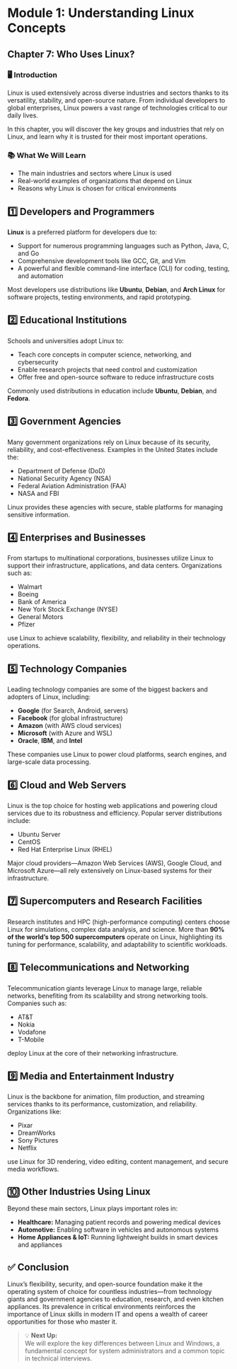 # Module 1: Understanding Linux Concepts

## Chapter 7: Who Uses Linux?

### 🖥️ Introduction

Linux is used extensively across diverse industries and sectors thanks to its versatility, stability, and open-source nature. From individual developers to global enterprises, Linux powers a vast range of technologies critical to our daily lives.

In this chapter, you will discover the key groups and industries that rely on Linux, and learn why it is trusted for their most important operations.

### 📚 What We Will Learn

- The main industries and sectors where Linux is used
- Real-world examples of organizations that depend on Linux
- Reasons why Linux is chosen for critical environments

## 1️⃣ Developers and Programmers

**Linux** is a preferred platform for developers due to:

- Support for numerous programming languages such as Python, Java, C, and Go
- Comprehensive development tools like GCC, Git, and Vim
- A powerful and flexible command-line interface (CLI) for coding, testing, and automation

Most developers use distributions like **Ubuntu**, **Debian**, and **Arch Linux** for software projects, testing environments, and rapid prototyping.

## 2️⃣ Educational Institutions

Schools and universities adopt Linux to:

- Teach core concepts in computer science, networking, and cybersecurity
- Enable research projects that need control and customization
- Offer free and open-source software to reduce infrastructure costs

Commonly used distributions in education include **Ubuntu**, **Debian**, and **Fedora**.

## 3️⃣ Government Agencies

Many government organizations rely on Linux because of its security, reliability, and cost-effectiveness. Examples in the United States include the:

- Department of Defense (DoD)
- National Security Agency (NSA)
- Federal Aviation Administration (FAA)
- NASA and FBI

Linux provides these agencies with secure, stable platforms for managing sensitive information.

## 4️⃣ Enterprises and Businesses

From startups to multinational corporations, businesses utilize Linux to support their infrastructure, applications, and data centers. Organizations such as:

- Walmart
- Boeing
- Bank of America
- New York Stock Exchange (NYSE)
- General Motors
- Pfizer

use Linux to achieve scalability, flexibility, and reliability in their technology operations.

## 5️⃣ Technology Companies

Leading technology companies are some of the biggest backers and adopters of Linux, including:

- **Google** (for Search, Android, servers)
- **Facebook** (for global infrastructure)
- **Amazon** (with AWS cloud services)
- **Microsoft** (with Azure and WSL)
- **Oracle**, **IBM**, and **Intel**

These companies use Linux to power cloud platforms, search engines, and large-scale data processing.

## 6️⃣ Cloud and Web Servers

Linux is the top choice for hosting web applications and powering cloud services due to its robustness and efficiency. Popular server distributions include:

- Ubuntu Server
- CentOS
- Red Hat Enterprise Linux (RHEL)

Major cloud providers—Amazon Web Services (AWS), Google Cloud, and Microsoft Azure—all rely extensively on Linux-based systems for their infrastructure.

## 7️⃣ Supercomputers and Research Facilities

Research institutes and HPC (high-performance computing) centers choose Linux for simulations, complex data analysis, and science. More than **90% of the world’s top 500 supercomputers** operate on Linux, highlighting its tuning for performance, scalability, and adaptability to scientific workloads.

## 8️⃣ Telecommunications and Networking

Telecommunication giants leverage Linux to manage large, reliable networks, benefiting from its scalability and strong networking tools. Companies such as:

- AT&T
- Nokia
- Vodafone
- T-Mobile

deploy Linux at the core of their networking infrastructure.

## 9️⃣ Media and Entertainment Industry

Linux is the backbone for animation, film production, and streaming services thanks to its performance, customization, and reliability. Organizations like:

- Pixar
- DreamWorks
- Sony Pictures
- Netflix

use Linux for 3D rendering, video editing, content management, and secure media workflows.

## 🔟 Other Industries Using Linux

Beyond these main sectors, Linux plays important roles in:

- **Healthcare:** Managing patient records and powering medical devices
- **Automotive:** Enabling software in vehicles and autonomous systems
- **Home Appliances & IoT:** Running lightweight builds in smart devices and appliances

## ✅ Conclusion

Linux’s flexibility, security, and open-source foundation make it the operating system of choice for countless industries—from technology giants and government agencies to education, research, and even kitchen appliances. Its prevalence in critical environments reinforces the importance of Linux skills in modern IT and opens a wealth of career opportunities for those who master it.

> 💡 **Next Up:**  
> We will explore the key differences between Linux and Windows, a fundamental concept for system administrators and a common topic in technical interviews.
